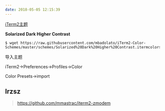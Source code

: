 ```yaml
---
date: 2018-05-05 12:15:39
---
```


[iTerm2主题](http://iterm2colorschemes.com/)

**Solarized Dark Higher Contrast**

```shell
$ wget https://raw.githubusercontent.com/mbadolato/iTerm2-Color-Schemes/master/schemes/Solarized%20Dark%20Higher%20Contrast.itermcolors
```

导入主题

iTerm2->Preferences->Profiles->Color

Color Presets->import



## lrzsz

> https://github.com/mmastrac/iterm2-zmodem

